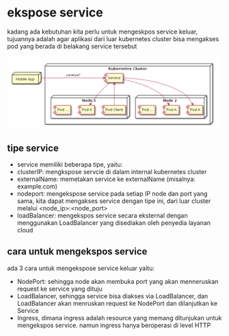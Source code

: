 # ekspose service

kadang ada kebutuhan kita perlu untuk mengeskpos service keluar, tujuannya adalah agar aplikasi dari luar kubernetes cluster bisa mengakses pod yang berada di belakang service tersebut

![Untitled](ekspose%20service%201583edde70f14288b9e707a82ed9cc43/Untitled.png)

## tipe service

- service memiliki beberapa tipe, yaitu:
- clusterIP: mengkspose servcie di dalam internal kubernetes cluster
- externalName: memetakan service ke externalName (misalnya: example.com)
- nodeport: mengekspose service pada setiap IP node dan port yang sama, kita dapat mengakses service dengan tipe ini, dari luar cluster melalui <node_ip>:<node_port>
- loadBalancer: mengekspos service secara eksternal dengan menggunakan LoadBalancer yang disediakan oleh penyedia layanan cloud

## cara untuk mengekspos service

ada 3 cara untuk mengekspose service keluar yaitu:

- NodePort: sehingga node akan membuka port yang akan menneruskan request ke service yang dituju
- LoadBalancer, sehingga service bisa diakses via LoadBalancer, dan LoadBalancer akan menruskan request ke NodePort dan dilanjutkan ke Service
- Ingress, dimana ingress adalah resource yang memang ditunjukan untuk mengekspos service. namun ingress hanya beroperasi di level HTTP